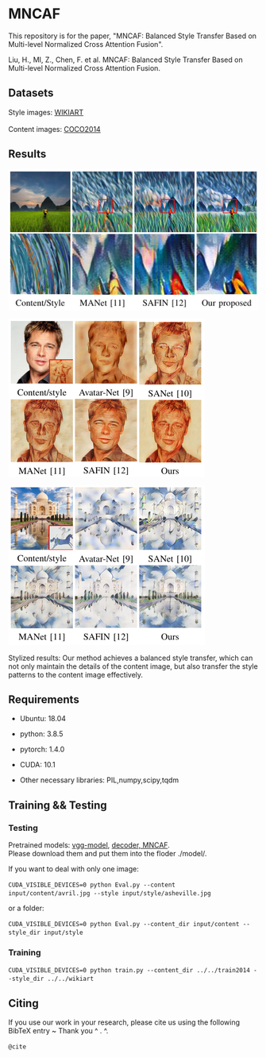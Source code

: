 # MNCAF

This repository is for the paper, "MNCAF: Balanced Style Transfer Based on Multi-level Normalized Cross Attention Fusion".

Liu, H., MI, Z., Chen, F. et al. MNCAF: Balanced Style Transfer Based on Multi-level Normalized Cross Attention Fusion.

## Datasets

 Style images: [WIKIART](https://www.wikiart.org/)  <br>  
Content images: [COCO2014](https://cocodataset.org/#home) <br>

## Results

![1](/images/1.png)

![2](/images/2.png)

![3](/images/3.png)

Stylized results: Our method achieves a balanced style transfer, which can not only maintain the details of the content image, but also transfer the style patterns to the content image effectively.

## Requirements

* Ubuntu: 18.04

* python: 3.8.5

* pytorch: 1.4.0

* CUDA: 10.1

* Other necessary libraries: PIL,numpy,scipy,tqdm

## Training && Testing

### Testing

Pretrained models: [vgg-model](https://drive.google.com/file/d/1BinnwM5AmIcVubr16tPTqxMjUCE8iu5M/view?usp=sharing),  [decoder, MNCAF](https://pan.baidu.com/disk/home?#/all?vmode=list&path=%2Fmncaf_model).<br> 
Please download them and put them into the floder  ./model/.  <br>

If you want to deal with only one image:

`CUDA_VISIBLE_DEVICES=0 python Eval.py --content input/content/avril.jpg --style input/style/asheville.jpg`

or a folder:

`CUDA_VISIBLE_DEVICES=0 python Eval.py --content_dir input/content --style_dir input/style`

### Training

`CUDA_VISIBLE_DEVICES=0 python train.py --content_dir ../../train2014 --style_dir ../../wikiart`



## Citing

If you use our work in your research, please cite us using the following BibTeX entry ~ Thank you ^ . ^. 

`@cite`
